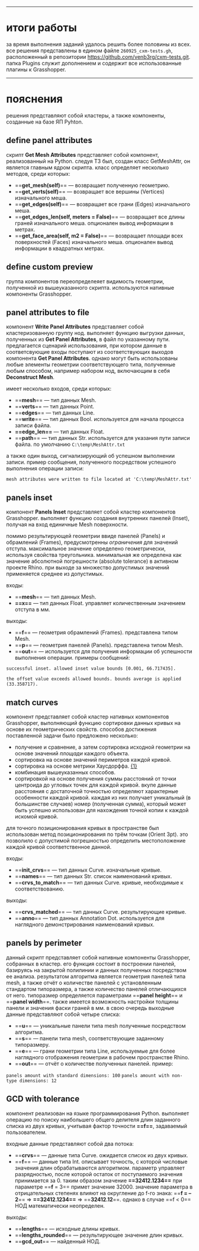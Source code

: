
___
# итоги работы

за время выполнения заданий удалось решить более половины из всех. все решения представлены в едином файле `260925_cxm-tests.gh`, расположенный в репозитории https://github.com/venb3rg/cxm-tests.git.
папка Plugins служит дополнением и содержит все использованные плагины к Grasshopper.

___
# пояснения

решения представляют собой кластеры, а также компоненты, созданные на базе ЯП Pyhton. 
## define panel attributes

скрипт **Get Mesh Attributes** представляет собой компонент, реализованный на Python. следуя ТЗ был, создан класс GetMeshAttr, он является главным ядром скрипта. класс определяет несколько методов, среди которых:
- ==**get_mesh(self)**== — возвращает полученную геометрию.
- ==**get_verts(self)**== — возвращает все вершины (Vertices) изначального меша.
- ==**get_edges(self)**== — возвращает все грани (Edges) изначального меша.
- ==**get_edges_len(self, meters = False)**== — возвращает все длины граней изначального меша. опционален вывод информации в метрах.
- ==**get_face_area(self, m2 = False)**== — возвращает площади всех поверхностей (Faces) изначального меша. опционален вывод информации в квадратных метрах.

## define custom preview

группа компонентов переопределеяет видимость  геометрии, полученной из вышеуказанного скрипта. используются нативные компоненты Grasshopper. 

## panel attributes to file

компонент **Write Panel Attributes** представляет собой кластеризованную группу нод. выполняет функцию выгрузки данных, полученных из **Get Panel Attributes**, в файл по указанному пути.
предлагается сценарий использования, при котором данные в соответсвующие входы поступают из соответствующих выходов компонента **Get Panel Attributes**. однако могут быть использованы любые элементы геометрии соответствующего типа, полученные любым способом, например набором нод, включающим в себя **Deconstruct Mesh**.

имеет несколько входов, среди которых:
- ==**mesh**==  —  тип данных Mesh.
- ==**verts**== —  тип данных Point.
- ==**edges**== —  тип данных Line.
- ==**write**== — тип данных Bool. используется для начала процесса записи файла.
- **==edge_len==** — тип данных Float.
- ==**path**== — тип данных Str. используется для указания пути записи файла. по умолчанию `C:\temp\MeshAttr.txt`

а также один выход, сигнализирующий об успешном выполнении записи. пример сообщения, полученного посредством успешного выполнения операции записи:

`mesh attributes were written to file located at 'C:\temp\MeshAttr.txt'`


## panels inset

компонент **Panels Inset** представляет собой кластер компонентов Grasshopper. выполняет функцию создания внутренних панелей (Inset), получая на вход единичные  Mesh поверхности. 

помимо результирующей геометрии ввиде панелей (Panels) и обрамлений (Frames), предусмотренны *ограничения* для значений отступа. максимальное значение определено геометрически, используя свойства треугольника. минимальная же определена как значение абсолютной погрешности (absolute tolerance) в активном проекте Rhino. при выходе за множество допустимых значений применяется среднее из допустимых.  

входы:
- ==**mesh**==  —  тип данных Mesh.
- **==x==** — тип данных Float. управляет количественным значением отступа в мм.

выходы:
- ==**f**== — геометрия обрамлений (Frames). представлена типом Mesh.
- ==**p**== — геометрия панелей (Panels). представлена типом Mesh.
- ==**out**== — используется для получения информации об успешности выполнения операции. примеры сообщений: 

`successful inset. allowed inset value bounds [0.001, 66.717435].`

`the offset value exceeds allowed bounds. bounds average is applied (33.358717).`

## match curves

компонент представляет собой кластер нативных компонентов Grasshopper, выполняющий функцию сортировки данных кривых на основе их геометрических свойств. 
способов достижения поставленной задачи было предложено несколько: 

- получение и сравнение, а затем сортировка исходной геометрии на основе значений *площади* каждого объекта.
- сортировка на основе значений периметров каждой кривой.
- сортировка на основе метрики Хаусдорффа. [{1}](https://en.wikipedia.org/wiki/Hausdorff_distance)
- комбинация вышеуказанных способов.
- сортировкой на основе получения суммы расстояний от точки центроида до угловых точек для каждой кривой. вкупе данные расстояния с достаточной точностью определяют характерные особенности каждой кривой. каждая из них получает уникальный (в большинстве случаев) номер (полученная сумма), который может быть успешно использован для нахождения точной копии к каждой искомой кривой. 

для точного позиционирования кривых в пространстве был использован метод позиционирования по трём точкам (Orient 3pt). это позволило с допустимой погрешностью определить местоположение каждой кривой соответственное данной. 

входы:
- ==**init_crvs**==  —  тип данных Curve. изначальные кривые.
- ==**names**==  —  тип данных Str. список наименований кривых.
- ==**crvs_to_match**==  —  тип данных Curve. кривые, необходимые к соответствованию.

выходы:
- ==**crvs_matched**==  —  тип данных Curve. результирующие кривые.
- ==**anno**==  —  тип данных Annotation Dot. используется для наглядного демонстрирования наименований кривых.


## panels by perimeter

данный скрипт представляет собой нативные компоненты Grasshopper, собранных в кластер. его функция состоит в построении панелей, базируясь на закрытой полилинии и данных полученных посредством ее анализа. результатом алгоритма является геометрия панелей типа mesh, а также отчёт о количестве панелей с установленным стандартом типоразмера, а также количество панелей отличающихся от него. типоразмер определяется параметрами ==**panel height**== и ==**panel width**==. также имеется возможность настройки толщины панели и значения фаски граней в мм. в свою очередь выходные данные представляют собой четыре списка: 

- ==**u**== — уникальные панели типа mesh полученные посредством алгоритма.
- ==**s**== — панели типа mesh, соответствующие заданному типоразмеру.
- ==**e**== — грани геометрии типа Line, используемые для более наглядного отображения геометрии в рабочем пространстве Rhino.
- ==**out**== — отчёт о количестве полученных панелей. пример:

`panels amount with standard dimensions: 100`
`panels amount with non-type dimensions: 12`

## GCD with tolerance

компонент реализован на языке программирования Python. выполняет операцию по поиску наибольшего общего делителя длин заданного списка из двух кривых, учитывая фактор точности **==f==**, задаваемый пользователем.

входные данные представляют собой два потока:

- ==**сrvs**== — данные типа Curve. ожидается список из двух кривых.
- ==**f**== — данные типа Int. описывает точность, с которой числовые значения длин обрабатываются алгоритмом. параметр управляет разрядностью, после которой остаток от поступаемого значения принимается за 0. таким образом значение **==32412.1234==** при параметре ==**f** = 3== примет значение 32000. значение параметра в отрицательных степенях влияют на округление до f-го знака: ==**f = –2**== ⇒ **==32412.1234==** ⇒ ==**32412.12**==. однако в случае ==f < 0== НОД математически неопределен.  

выходы:

- ==**lengths**== — исходные длины кривых.
- ==**lengths_rounded**== — результирующее значение длин кривых.
- ==**gcd_out**== — найденный НОД.
 